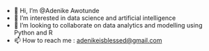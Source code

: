 - 👋 Hi, I’m @Adenike Awotunde
- 👀 I’m interested in data science and artificial intelligence
- 💞️ I’m looking to collaborate on data analytics and modelling using Python and R
- 📫 How to reach me : adenikeisblessed@gmail.com

<!---
AdenikeAwotunde/AdenikeAwotunde is a ✨ special ✨ repository because its `README.md` (this file) appears on your GitHub profile.
You can click the Preview link to take a look at your changes.
--->
